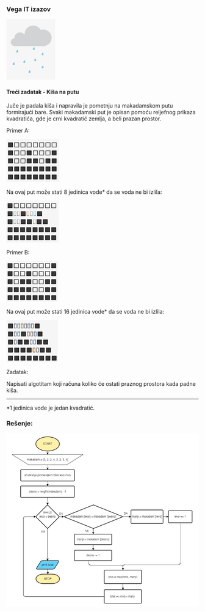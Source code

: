 ### Vega IT izazov
![Logo](https://github.com/nstVanja/vega-it/blob/a35aa3049f8a62cdf7f8d6b6445a6afe969fb35d/decembar%202022/makadam/img/kisa.png)
#### Treći zadatak - Kiša na putu
Juče je padala kiša i napravila je pometnju na makadamskom putu formirajući bare.
Svaki makadamski put je opisan pomoću reljefnog prikaza kvadratića, gde je crni kvadratić zemlja, a beli prazan prostor.

Primer A:

![App Screenshot](https://github.com/nstVanja/vega-it/blob/a35aa3049f8a62cdf7f8d6b6445a6afe969fb35d/decembar%202022/makadam/img/1.png)

Na ovaj put može stati 8 jedinica vode* da se voda ne bi izlila:

![App Screenshot](https://github.com/nstVanja/vega-it/blob/a35aa3049f8a62cdf7f8d6b6445a6afe969fb35d/decembar%202022/makadam/img/2.png)

Primer B:

![App Screenshot](https://github.com/nstVanja/vega-it/blob/a35aa3049f8a62cdf7f8d6b6445a6afe969fb35d/decembar%202022/makadam/img/3.png)

Na ovaj put može stati 16 jedinica vode* da se voda ne bi izlila:

![App Screenshot](https://github.com/nstVanja/vega-it/blob/a35aa3049f8a62cdf7f8d6b6445a6afe969fb35d/decembar%202022/makadam/img/4.png)

Zadatak:

Napisati algotitam koji računa koliko će ostati praznog prostora kada padne kiša.

---------------------------------------------------
*1 jedinica vode je jedan kvadratić.

### Rešenje:

![App Screenshot](https://github.com/nstVanja/vega-it/blob/a35aa3049f8a62cdf7f8d6b6445a6afe969fb35d/decembar%202022/makadam/img/makadam.jpg)
